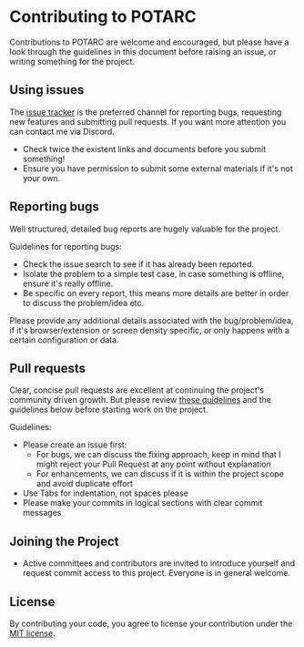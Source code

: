 Contributing to POTARC
======================

Contributions to POTARC are welcome and encouraged, but please have a look through the guidelines in this document before raising an issue, or writing something for the project.


Using issues
------------

The [issue tracker](https://github.com/CHEF-KOCH/Online-Privacy-Test-Resource-List/issues) is the preferred channel for reporting bugs, requesting new features and submitting pull requests. If you want more attention you can contact me via Discord.

* Check twice the existent links and documents before you submit something!
* Ensure you have permission to submit some external materials if it's not your own.


Reporting bugs
--------------

Well structured, detailed bug reports are hugely valuable for the project.

Guidelines for reporting bugs:

 - Check the issue search to see if it has already been reported.
 - Isolate the problem to a simple test case, in case something is offline, ensure it's really offline.
 - Be specific on every report, this means more details are better in order to discuss the problem/idea etc.

Please provide any additional details associated with the bug/problem/idea, if it's browser/extension or screen density specific, or only happens with a certain configuration or data.


Pull requests
-------------

Clear, concise pull requests are excellent at continuing the project's community driven growth. But please review [these guidelines](https://github.com/blog/1943-how-to-write-the-perfect-pull-request) and the guidelines below before starting work on the project.

Guidelines:

 - Please create an issue first:
   - For bugs, we can discuss the fixing approach, keep in mind that I might reject your Pull Request at any point without explanation
   - For enhancements, we can discuss if it is within the project scope and avoid duplicate effort
 - Use Tabs for indentation, not spaces please
 - Please make your commits in logical sections with clear commit messages

Joining the Project
-------------
 - Active committees and contributors are invited to introduce yourself and request commit access to this project.  Everyone is in general welcome.

License
-------

By contributing your code, you agree to license your contribution under the [MIT license](https://github.com/CHEF-KOCH/Online-Privacy-Test-Resource-List/blob/master/LICENSE).
